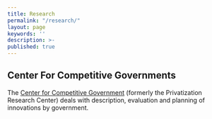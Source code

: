 ```yaml
---
title: Research
permalink: "/research/"
layout: page
keywords: ''
description: >- 
published: true
---
```

## Center For Competitive Governments

The [Center for Competitive Government](http://www.fox.temple.edu/cms_research/institutes-and-centers/center-for-competitive-government-2/) (formerly the Privatization Research Center) deals with description, evaluation and planning of innovations by government.
